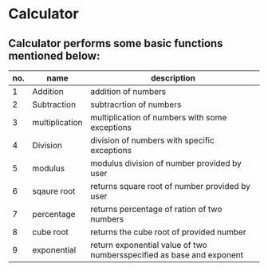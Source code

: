 # Calculator

##  Calculator performs some basic functions mentioned below:
|       no.   |     name          |                 description                   |
|-------------|-------------------|-----------------------------------------------|
|        1    | Addition          |  addition of numbers                          |
|        2    | Subtraction       | subtracrtion of numbers                       |
|        3    | multiplication    | multiplication of numbers with some exceptions|
|        4    | Division          | division of numbers with specific exceptions  |
|        5    | modulus           | modulus division of number provided by user   |
|        6    | sqaure root       | returns square root of number provided by user|
|        7    | percentage        | returns percentage of ration of two numbers   |
|        8    | cube root         | returns the cube root of provided number      |
|        9    | exponential       | return exponential value of two numbersspecified as base and exponent|

## 


